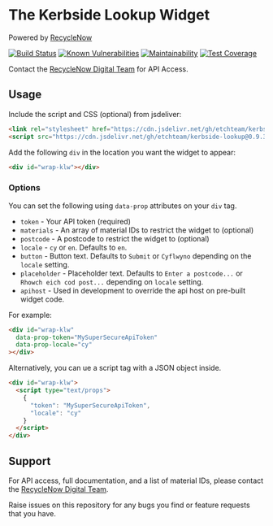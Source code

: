 # The Kerbside Lookup Widget
Powered by [RecycleNow](https://recyclenow.com)

[![Build Status](https://travis-ci.com/etchteam/kerbside-lookup.svg?branch=master)](https://travis-ci.com/etchteam/kerbside-lookup)
[![Known Vulnerabilities](https://snyk.io/test/github/etchteam/kerbside-lookup/badge.svg)](https://snyk.io/test/github/etchteam/kerbside-lookup)
[![Maintainability](https://api.codeclimate.com/v1/badges/b3f4691dfc9626559dd8/maintainability)](https://codeclimate.com/github/etchteam/kerbside-lookup/maintainability)
[![Test Coverage](https://api.codeclimate.com/v1/badges/b3f4691dfc9626559dd8/test_coverage)](https://codeclimate.com/github/etchteam/kerbside-lookup/test_coverage)

Contact the [RecycleNow Digital Team](mailto:digitalteam@wrap.co.uk) for API Access.

## Usage

Include the script and CSS (optional) from jsdeliver:

```html
<link rel="stylesheet" href="https://cdn.jsdelivr.net/gh/etchteam/kerbside-lookup@0.9.3/dist/index.css" />
<script src="https://cdn.jsdelivr.net/gh/etchteam/kerbside-lookup@0.9.3/dist/index.min.js" async defer></script>
```

Add the following `div` in the location you want the widget to appear:

```html
<div id="wrap-klw"></div>
```

### Options

You can set the following using `data-prop` attributes on your `div` tag.

* `token` - Your API token (required)
* `materials` - An array of material IDs to restrict the widget to (optional)
* `postcode` - A postcode to restrict the widget to (optional)
* `locale` - `cy` or `en`. Defaults to `en`.
* `button` - Button text. Defaults to `Submit` or `Cyflwyno` depending on the `locale` setting.
* `placeholder` - Placeholder text. Defaults to `Enter a postcode...` or `Rhowch eich cod post...` depending on `locale` setting.
* `apihost` - Used in development to override the api host on pre-built widget code.

For example:

```html
<div id="wrap-klw"
  data-prop-token="MySuperSecureApiToken"
  data-prop-locale="cy"
></div>
```

Alternatively, you can ue a script tag with a JSON object inside.

```html
<div id="wrap-klw">
  <script type="text/props">
    {
      "token": "MySuperSecureApiToken",
      "locale": "cy"
    }
  </script>
</div>
```

## Support

For API access, full documentation, and a list of material IDs, please contact the [RecycleNow Digital Team](mailto:digitalteam@wrap.co.uk).

Raise issues on this repository for any bugs you find or feature requests that you have.
